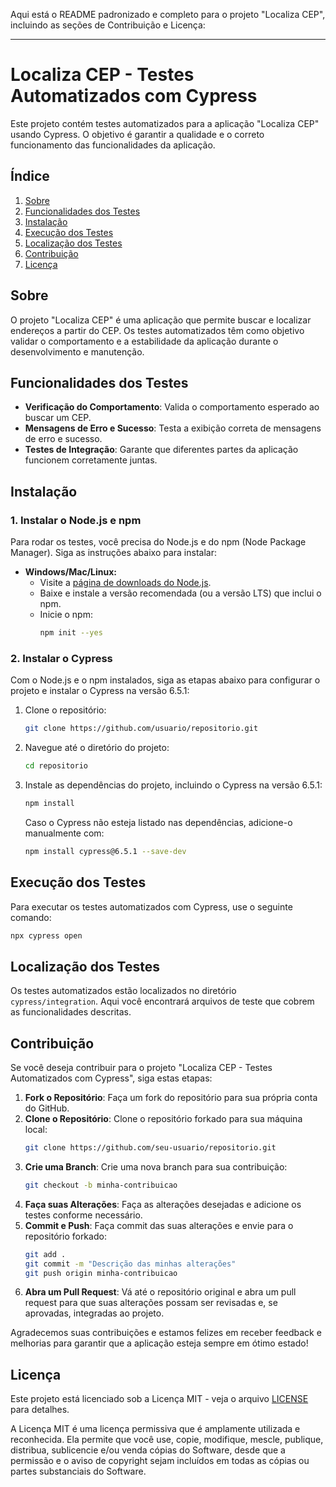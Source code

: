 Aqui está o README padronizado e completo para o projeto "Localiza CEP", incluindo as seções de Contribuição e Licença:

---

# Localiza CEP - Testes Automatizados com Cypress

Este projeto contém testes automatizados para a aplicação "Localiza CEP" usando Cypress. O objetivo é garantir a qualidade e o correto funcionamento das funcionalidades da aplicação.

## Índice

1. [Sobre](#sobre)
2. [Funcionalidades dos Testes](#funcionalidades-dos-testes)
3. [Instalação](#instalacao)
4. [Execução dos Testes](#execucao-dos-testes)
5. [Localização dos Testes](#localizacao-dos-testes)
6. [Contribuição](#contribuicao)
7. [Licença](#licenca)

## Sobre

O projeto "Localiza CEP" é uma aplicação que permite buscar e localizar endereços a partir do CEP. Os testes automatizados têm como objetivo validar o comportamento e a estabilidade da aplicação durante o desenvolvimento e manutenção.

## Funcionalidades dos Testes

- **Verificação do Comportamento**: Valida o comportamento esperado ao buscar um CEP.
- **Mensagens de Erro e Sucesso**: Testa a exibição correta de mensagens de erro e sucesso.
- **Testes de Integração**: Garante que diferentes partes da aplicação funcionem corretamente juntas.

## Instalação

### 1. Instalar o Node.js e npm

Para rodar os testes, você precisa do Node.js e do npm (Node Package Manager). Siga as instruções abaixo para instalar:

- **Windows/Mac/Linux:**
  - Visite a [página de downloads do Node.js](https://nodejs.org/).
  - Baixe e instale a versão recomendada (ou a versão LTS) que inclui o npm.
  - Inicie o npm:
    ```bash
    npm init --yes
    ```

### 2. Instalar o Cypress

Com o Node.js e o npm instalados, siga as etapas abaixo para configurar o projeto e instalar o Cypress na versão 6.5.1:

1. Clone o repositório:
   ```bash
   git clone https://github.com/usuario/repositorio.git
   ```
2. Navegue até o diretório do projeto:
   ```bash
   cd repositorio
   ```
3. Instale as dependências do projeto, incluindo o Cypress na versão 6.5.1:
   ```bash
   npm install
   ```

   Caso o Cypress não esteja listado nas dependências, adicione-o manualmente com:
   ```bash
   npm install cypress@6.5.1 --save-dev
   ```

## Execução dos Testes

Para executar os testes automatizados com Cypress, use o seguinte comando:
```bash
npx cypress open
```

## Localização dos Testes

Os testes automatizados estão localizados no diretório `cypress/integration`. Aqui você encontrará arquivos de teste que cobrem as funcionalidades descritas.

## Contribuição

Se você deseja contribuir para o projeto "Localiza CEP - Testes Automatizados com Cypress", siga estas etapas:

1. **Fork o Repositório**: Faça um fork do repositório para sua própria conta do GitHub.
2. **Clone o Repositório**: Clone o repositório forkado para sua máquina local:
   ```bash
   git clone https://github.com/seu-usuario/repositorio.git
   ```
3. **Crie uma Branch**: Crie uma nova branch para sua contribuição:
   ```bash
   git checkout -b minha-contribuicao
   ```
4. **Faça suas Alterações**: Faça as alterações desejadas e adicione os testes conforme necessário.
5. **Commit e Push**: Faça commit das suas alterações e envie para o repositório forkado:
   ```bash
   git add .
   git commit -m "Descrição das minhas alterações"
   git push origin minha-contribuicao
   ```
6. **Abra um Pull Request**: Vá até o repositório original e abra um pull request para que suas alterações possam ser revisadas e, se aprovadas, integradas ao projeto.

Agradecemos suas contribuições e estamos felizes em receber feedback e melhorias para garantir que a aplicação esteja sempre em ótimo estado!

## Licença

Este projeto está licenciado sob a Licença MIT - veja o arquivo [LICENSE](LICENSE) para detalhes.

A Licença MIT é uma licença permissiva que é amplamente utilizada e reconhecida. Ela permite que você use, copie, modifique, mescle, publique, distribua, sublicencie e/ou venda cópias do Software, desde que a permissão e o aviso de copyright sejam incluídos em todas as cópias ou partes substanciais do Software.


